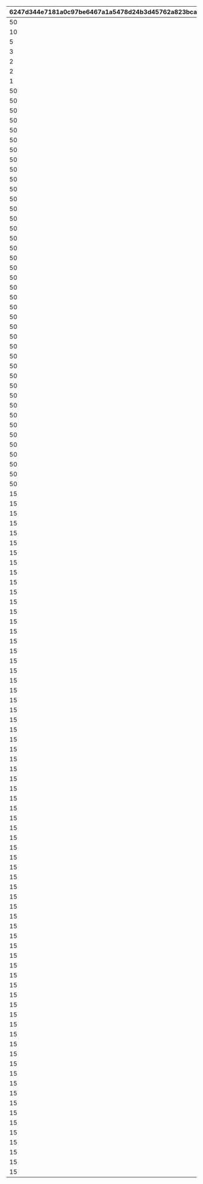 |6247d344e7181a0c97be6467a1a5478d24b3d45762a823bca513b058f5a9ec72|a0ff78e03927707ee2f1b22d3734d0a305558655dfc6a57dfdce9dc3aa700e9f|892d509cdf91a0dc11dcf403f3a36f1cbc55baecfbd5ce5363b5d90b195ffa25|4743bd23bd98df9440e282fa87741f5740baadc88ab048d91e34b7690e8f24e9|6a9211580762452291a7eef0dad6311913311de946a17265c8e6345fa73ac19e|e34bab205fa3f582f9619971c9c8cd7c6b60cc74dc65f7d8227c953b1b2acfe7|e3c54c7c80ed57c354a13c00e69fe1bafe43beed49c415813798fe3692001090|8619de12492ddc5dbc315df9b205f6c0cda7a3c87cc5e6783a42b517a99441f5|e00f480c0c4b1223da7dd7a918ea428a8e5f691eb70551f2cb647f2a6feb621f|3bb97895fc04b808f07a052127a6b3b34a0dbcd7b9490838008c0013e9a3ed9e|dbb078a9466fc694c387fe26340b3534e581e891d2dc7be4a097c298b7265a91|9d472ba4badc8b135490b2de990a4fe678259069f9431076332a4855937ed819|ce592950b1862bc7d009bdd564853e239177ea48101a9c72754b4399809fba6d|e715137ca1a2fa7bc5a8a3c19b961b36fd9b0bba4321e8a2f50975bdb880457a|9a90bc5cf2eb5379790310c8595dda65993870a0acf625b77685d8f45c15b0b4|c59c10ed45a9c3f8662fa134c91545fa8a640bf148a53f525a67d22b1e79aba8|323eac0b670d57c83eaa6056e03b67e42d211cf52d067934cf642c3fa49d042c|1d280f24433f46a8065e3952c8591b6c752140985eb3fca88d2c3ec952b4a0e0|
| --- | --- | --- | --- | --- | --- | --- | --- | --- | --- | --- | --- | --- | --- | --- | --- | --- | --- |
|50|0|1|0|0|0|0|0|8|0|1|10|91002|0|0|0|0|0|
|10|0|11|0|0|0|0|0|8|0|2|100|91002|0|0|0|0|0|
|5|0|101|0|0|0|0|0|8|0|3|200|91002|0|0|0|0|0|
|3|0|201|0|0|0|0|0|8|0|4|500|91002|0|0|0|0|0|
|2|0|501|0|0|0|0|0|8|0|5|1000|91002|0|0|0|0|0|
|2|0|1001|0|0|0|0|0|8|0|6|2000|91002|0|0|0|0|0|
|1|0|2001|0|0|0|0|0|8|0|7|3999|91002|0|0|0|0|0|
|50|0|4000|0|0|0|0|0|8|0|8|4000|91002|0|0|0|0|0|
|50|0|4100|0|0|0|0|0|8|0|9|4100|91002|0|0|0|0|0|
|50|0|4200|0|0|0|0|0|8|0|10|4200|91002|0|0|0|0|0|
|50|0|4300|0|0|0|0|0|8|0|11|4300|91002|0|0|0|0|0|
|50|0|4400|0|0|0|0|0|8|0|12|4400|91002|0|0|0|0|0|
|50|0|4500|0|0|0|0|0|8|0|13|4500|91002|0|0|0|0|0|
|50|0|4600|0|0|0|0|0|8|0|14|4600|91002|0|0|0|0|0|
|50|0|4700|0|0|0|0|0|8|0|15|4700|91002|0|0|0|0|0|
|50|0|4800|0|0|0|0|0|8|0|16|4800|91002|0|0|0|0|0|
|50|0|4900|0|0|0|0|0|8|0|17|4900|91002|0|0|0|0|0|
|50|0|5000|0|0|0|0|0|8|0|18|5000|91002|0|0|0|0|0|
|50|0|5100|0|0|0|0|0|8|0|19|5100|91002|0|0|0|0|0|
|50|0|5200|0|0|0|0|0|8|0|20|5200|91002|0|0|0|0|0|
|50|0|5300|0|0|0|0|0|8|0|21|5300|91002|0|0|0|0|0|
|50|0|5400|0|0|0|0|0|8|0|22|5400|91002|0|0|0|0|0|
|50|0|5500|0|0|0|0|0|8|0|23|5500|91002|0|0|0|0|0|
|50|0|5600|0|0|0|0|0|8|0|24|5600|91002|0|0|0|0|0|
|50|0|5700|0|0|0|0|0|8|0|25|5700|91002|0|0|0|0|0|
|50|0|5800|0|0|0|0|0|8|0|26|5800|91002|0|0|0|0|0|
|50|0|5900|0|0|0|0|0|8|0|27|5900|91002|0|0|0|0|0|
|50|0|6000|0|0|0|0|0|8|0|28|6000|91002|0|0|0|0|0|
|50|0|6100|0|0|0|0|0|8|0|29|6100|91002|0|0|0|0|0|
|50|0|6200|0|0|0|0|0|8|0|30|6200|91002|0|0|0|0|0|
|50|0|6300|0|0|0|0|0|8|0|31|6300|91002|0|0|0|0|0|
|50|0|6400|0|0|0|0|0|8|0|32|6400|91002|0|0|0|0|0|
|50|0|6500|0|0|0|0|0|8|0|33|6500|91002|0|0|0|0|0|
|50|0|6600|0|0|0|0|0|8|0|34|6600|91002|0|0|0|0|0|
|50|0|6700|0|0|0|0|0|8|0|35|6700|91002|0|0|0|0|0|
|50|0|6800|0|0|0|0|0|8|0|36|6800|91002|0|0|0|0|0|
|50|0|6900|0|0|0|0|0|8|0|37|6900|91002|0|0|0|0|0|
|50|0|7000|0|0|0|0|0|8|0|38|7000|91002|0|0|0|0|0|
|50|0|7100|0|0|0|0|0|8|0|39|7100|91002|0|0|0|0|0|
|50|0|7200|0|0|0|0|0|8|0|40|7200|91002|0|0|0|0|0|
|50|0|7300|0|0|0|0|0|8|0|41|7300|91002|0|0|0|0|0|
|50|0|7400|0|0|0|0|0|8|0|42|7400|91002|0|0|0|0|0|
|50|0|7500|0|0|0|0|0|8|0|43|7500|91002|0|0|0|0|0|
|50|0|7600|0|0|0|0|0|8|0|44|7600|91002|0|0|0|0|0|
|50|0|7700|0|0|0|0|0|8|0|45|7700|91002|0|0|0|0|0|
|50|0|7800|0|0|0|0|0|8|0|46|7800|91002|0|0|0|0|0|
|50|0|7900|0|0|0|0|0|8|0|47|7900|91002|0|0|0|0|0|
|50|0|8000|0|0|0|0|0|8|0|48|8000|91002|0|0|0|0|0|
|15|0|8100|0|0|0|0|0|8|0|49|8100|91002|0|0|0|0|0|
|15|0|8200|0|0|0|0|0|8|0|50|8200|91002|0|0|0|0|0|
|15|0|8300|0|0|0|0|0|8|0|51|8300|91002|0|0|0|0|0|
|15|0|8400|0|0|0|0|0|8|0|52|8400|91002|0|0|0|0|0|
|15|0|8500|0|0|0|0|0|8|0|53|8500|91002|0|0|0|0|0|
|15|0|8600|0|0|0|0|0|8|0|54|8600|91002|0|0|0|0|0|
|15|0|8700|0|0|0|0|0|8|0|55|8700|91002|0|0|0|0|0|
|15|0|8800|0|0|0|0|0|8|0|56|8800|91002|0|0|0|0|0|
|15|0|8900|0|0|0|0|0|8|0|57|8900|91002|0|0|0|0|0|
|15|0|9000|0|0|0|0|0|8|0|58|9000|91002|0|0|0|0|0|
|15|0|9100|0|0|0|0|0|8|0|59|9100|91002|0|0|0|0|0|
|15|0|9200|0|0|0|0|0|8|0|60|9200|91002|0|0|0|0|0|
|15|0|9300|0|0|0|0|0|8|0|61|9300|91002|0|0|0|0|0|
|15|0|9400|0|0|0|0|0|8|0|62|9400|91002|0|0|0|0|0|
|15|0|9500|0|0|0|0|0|8|0|63|9500|91002|0|0|0|0|0|
|15|0|9600|0|0|0|0|0|8|0|64|9600|91002|0|0|0|0|0|
|15|0|9700|0|0|0|0|0|8|0|65|9700|91002|0|0|0|0|0|
|15|0|9800|0|0|0|0|0|8|0|66|9800|91002|0|0|0|0|0|
|15|0|9900|0|0|0|0|0|8|0|67|9900|91002|0|0|0|0|0|
|15|0|10000|0|0|0|0|0|8|0|68|10000|91002|0|0|0|0|0|
|15|0|10100|0|0|0|0|0|8|0|69|10100|91002|0|0|0|0|0|
|15|0|10200|0|0|0|0|0|8|0|70|10200|91002|0|0|0|0|0|
|15|0|10300|0|0|0|0|0|8|0|71|10300|91002|0|0|0|0|0|
|15|0|10400|0|0|0|0|0|8|0|72|10400|91002|0|0|0|0|0|
|15|0|10500|0|0|0|0|0|8|0|73|10500|91002|0|0|0|0|0|
|15|0|10600|0|0|0|0|0|8|0|74|10600|91002|0|0|0|0|0|
|15|0|10700|0|0|0|0|0|8|0|75|10700|91002|0|0|0|0|0|
|15|0|10800|0|0|0|0|0|8|0|76|10800|91002|0|0|0|0|0|
|15|0|10900|0|0|0|0|0|8|0|77|10900|91002|0|0|0|0|0|
|15|0|11000|0|0|0|0|0|8|0|78|11000|91002|0|0|0|0|0|
|15|0|11100|0|0|0|0|0|8|0|79|11100|91002|0|0|0|0|0|
|15|0|11200|0|0|0|0|0|8|0|80|11200|91002|0|0|0|0|0|
|15|0|11300|0|0|0|0|0|8|0|81|11300|91002|0|0|0|0|0|
|15|0|11400|0|0|0|0|0|8|0|82|11400|91002|0|0|0|0|0|
|15|0|11500|0|0|0|0|0|8|0|83|11500|91002|0|0|0|0|0|
|15|0|11600|0|0|0|0|0|8|0|84|11600|91002|0|0|0|0|0|
|15|0|11700|0|0|0|0|0|8|0|85|11700|91002|0|0|0|0|0|
|15|0|11800|0|0|0|0|0|8|0|86|11800|91002|0|0|0|0|0|
|15|0|11900|0|0|0|0|0|8|0|87|11900|91002|0|0|0|0|0|
|15|0|12000|0|0|0|0|0|8|0|88|12000|91002|0|0|0|0|0|
|15|0|12100|0|0|0|0|0|8|0|89|12100|91002|0|0|0|0|0|
|15|0|12200|0|0|0|0|0|8|0|90|12200|91002|0|0|0|0|0|
|15|0|12300|0|0|0|0|0|8|0|91|12300|91002|0|0|0|0|0|
|15|0|12400|0|0|0|0|0|8|0|92|12400|91002|0|0|0|0|0|
|15|0|12500|0|0|0|0|0|8|0|93|12500|91002|0|0|0|0|0|
|15|0|12600|0|0|0|0|0|8|0|94|12600|91002|0|0|0|0|0|
|15|0|12700|0|0|0|0|0|8|0|95|12700|91002|0|0|0|0|0|
|15|0|12800|0|0|0|0|0|8|0|96|12800|91002|0|0|0|0|0|
|15|0|12900|0|0|0|0|0|8|0|97|12900|91002|0|0|0|0|0|
|15|0|13000|0|0|0|0|0|8|0|98|13000|91002|0|0|0|0|0|
|15|0|13100|0|0|0|0|0|8|0|99|13100|91002|0|0|0|0|0|
|15|0|13200|0|0|0|0|0|8|0|100|13200|91002|0|0|0|0|0|
|15|0|13300|0|0|0|0|0|8|0|101|13300|91002|0|0|0|0|0|
|15|0|13400|0|0|0|0|0|8|0|102|13400|91002|0|0|0|0|0|
|15|0|13500|0|0|0|0|0|8|0|103|13500|91002|0|0|0|0|0|
|15|0|13600|0|0|0|0|0|8|0|104|13600|91002|0|0|0|0|0|
|15|0|13700|0|0|0|0|0|8|0|105|13700|91002|0|0|0|0|0|
|15|0|13800|0|0|0|0|0|8|0|106|13800|91002|0|0|0|0|0|
|15|0|13900|0|0|0|0|0|8|0|107|13900|91002|0|0|0|0|0|
|15|0|14000|0|0|0|0|0|8|0|108|14000|91002|0|0|0|0|0|
|15|0|14100|0|0|0|0|0|8|0|109|14100|91002|0|0|0|0|0|
|15|0|14200|0|0|0|0|0|8|0|110|14200|91002|0|0|0|0|0|
|15|0|14300|0|0|0|0|0|8|0|111|14300|91002|0|0|0|0|0|
|15|0|14400|0|0|0|0|0|8|0|112|14400|91002|0|0|0|0|0|
|15|0|14500|0|0|0|0|0|8|0|113|14500|91002|0|0|0|0|0|
|15|0|14600|0|0|0|0|0|8|0|114|14600|91002|0|0|0|0|0|
|15|0|14700|0|0|0|0|0|8|0|115|14700|91002|0|0|0|0|0|
|15|0|14800|0|0|0|0|0|8|0|116|14800|91002|0|0|0|0|0|
|15|0|14900|0|0|0|0|0|8|0|117|14900|91002|0|0|0|0|0|
|15|0|15000|0|0|0|0|0|8|0|118|15000|91002|0|0|0|0|0|